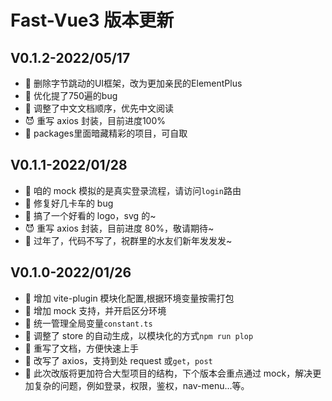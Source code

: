 # Fast-Vue3 版本更新

## V0.1.2-2022/05/17

- 🚃 删除字节跳动的UI框架，改为更加亲民的ElementPlus
- 🥵 优化提了750遍的bug
- 🎸 调整了中文文档顺序，优先中文阅读
- 😈 重写 axios 封装，目前进度100%
- 🐯 packages里面暗藏精彩的项目，可自取

## V0.1.1-2022/01/28

- 🚃 咱的 mock 模拟的是真实登录流程，请访问`login`路由
- 🥵 修复好几卡车的 bug
- 🎸 搞了一个好看的 logo，svg 的~
- 😈 重写 axios 封装，目前进度 80%，敬请期待~
- 🐯 过年了，代码不写了，祝群里的水友们新年发发发~

## V0.1.0-2022/01/26

- 🎉 增加 vite-plugin 模块化配置,根据环境变量按需打包
- 📱 增加 mock 支持，并开启区分环境
- 🧩 统一管理全局变量`constant.ts`
- 🎎 调整了 store 的自动生成，以模块化的方式`npm run plop`
- 🧬 重写了文档，方便快速上手
- 🍡 改写了 axios，支持到处 request 或`get`，`post`
- 🎸 此次改版将更加符合大型项目的结构，下个版本会重点通过 mock，解决更加复杂的问题，例如登录，权限，鉴权，nav-menu...等。
